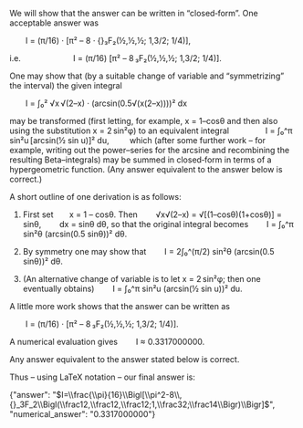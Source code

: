 We will show that the answer can be written in “closed‐form”. One acceptable answer was

  I = (π/16) · [π² – 8 · {}₃F₂(½,½,½; 1,3/2; 1/4)],

i.e.
  
    I = (π/16) [π² – 8 ₃F₂(½,½,½; 1,3/2; 1/4)].

One may show that (by a suitable change of variable and “symmetrizing” the interval) the given integral

  I = ∫₀² √x √(2–x) · (arcsin(0.5√(x(2–x))))² dx

may be transformed (first letting, for example, x = 1–cosθ and then also using the substitution x = 2 sin²φ) to an equivalent integral
  
  I = ∫₀^π sin²u [arcsin(½ sin u)]² du,
  
which (after some further work – for example, writing out the power–series for the arcsine and recombining the resulting Beta–integrals) may be summed in closed‐form in terms of a hypergeometric function. (Any answer equivalent to the answer below is correct.)

A short outline of one derivation is as follows:

1. First set  x = 1 – cosθ. Then
  √x√(2–x) = √[(1–cosθ)(1+cosθ)] = sinθ,
  dx = sinθ dθ,
so that the original integral becomes
  I = ∫₀^π sin²θ (arcsin(0.5 sinθ))² dθ.

2. By symmetry one may show that
  I = 2∫₀^(π/2) sin²θ (arcsin(0.5 sinθ))² dθ.

3. (An alternative change of variable is to let x = 2 sin²φ; then one eventually obtains)
  I = ∫₀^π sin²u (arcsin(½ sin u))² du.

A little more work shows that the answer can be written as

  I = (π/16) · [π² – 8 ₃F₂(½,½,½; 1,3/2; 1/4)].

A numerical evaluation gives
  I ≈ 0.3317000000.

Any answer equivalent to the answer stated below is correct.

Thus – using LaTeX notation – our final answer is:

{"answer": "$I=\\frac{\\pi}{16}\\Bigl[\\pi^2-8\\,{}_3F_2\\Bigl(\\frac12,\\frac12,\\frac12;1,\\frac32;\\frac14\\Bigr)\\Bigr]$", "numerical_answer": "0.3317000000"}